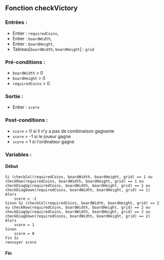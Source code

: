 ## Fonction checkVictory


### Entrées :
- Entier : `requiredCoins`,
- Entier : `boardWidth`,
- Entier : `boardHeight`,
- Tableau[`boardWidth`, `boardHeight`] : `grid`

### Pré-conditions :
- `boardWidth` > 0
- `boardHeight` > 0
- `requiredCoins` > 0

### Sortie :
- Entier : `score`

### Post-conditions :
- `score` = 0 si il n'y a pas de combinaison gagnante
- `score` = -1 si le joueur gagne
- `score` = 1 si l'ordinateur gagne

### Variables :


#### Début

    Si (checkCol(requiredCoins, boardWidth, boardHeight, grid) == 1 ou checkRow(requiredCoins, boardWidth, boardHeight, grid) == 1 ou checkDiagUp(requiredCoins, boardWidth, boardHeight, grid) == 1 ou checkDiagDown(requiredCoins, boardWidth, boardHeight, grid) == 1) Alors
        score = -1
    Sinon Si (checkCol(requiredCoins, boardWidth, boardHeight, grid) == 2 ou checkRow(requiredCoins, boardWidth, boardHeight, grid) == 2 ou checkDiagUp(requiredCoins, boardWidth, boardHeight, grid) == 2 ou checkDiagDown(requiredCoins, boardWidth, boardHeight, grid) == 2) Alors
        score = 1
    Sinon
        score = 0
    Fin Si
    renvoyer score

#### Fin
	
					
				
				
			 
